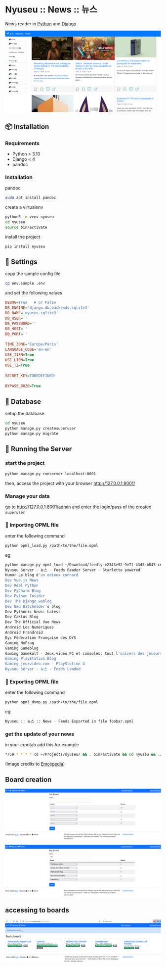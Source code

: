 # Nyuseu :: News :: 뉴스

News reader in [Python](https://www.python.org) and [Django](https://www.djangoproject.com/)


![Main page](https://github.com/foxmask/nyuseu/blob/master/nyuseu/doc/screenshot.png)

## :package: Installation

### Requirements

* Python > 3.10
* Django < 4
* pandoc

### Installation

pandoc

```bash
sudo apt install pandoc
```

create a virtualenv

```bash
python3 -m venv nyuseu
cd nyuseu
source bin/activate
```

install the project

```bash
pip install nyuseu
```


##  :wrench: Settings

copy the sample config file

```bash
cp env.sample .env
```

and set the following values

```ini
DEBUG=True   # or False
DB_ENGINE='django.db.backends.sqlite3'
DB_NAME='nyuseu.sqlite3'
DB_USER=''
DB_PASSWORD=''
DB_HOST=''
DB_PORT=''

TIME_ZONE='Europe/Paris'
LANGUAGE_CODE='en-en'
USE_I18N=True
USE_L10N=True
USE_TZ=True

SECRET_KEY=TOBEDEFINED!

BYPASS_BOZO=True
```

## :dvd: Database

setup the database

```bash
cd nyuseu
python manage.py createsuperuser
python manage.py migrate
```

## :mega: Running the Server
### start the project

```bash
python manage.py runserver localhost:8001
```

then, access the project with your browser http://127.0.0.1:8001/

### Manage your data

go to http://127.0.0.1:8001/admin and enter the login/pass of the created `superuser`

### :eyes: Importing OPML file

enter the following command

```bash
python opml_load.py /path/to/the/file.opml
```

eg

```bash
python manage.py opml_load ~/Download/feedly-e2343e92-9e71-4345-b045-cef7e1736cd2-2020-05-14.opml
Nyuseu Server - 뉴스 - Feeds Reader Server - Starlette powered
Humor Le blog d'un odieux connard
Dev Vue.js News
Dev Real Python
Dev PyCharm Blog
Dev Python Insider
Dev The Django weblog
Dev Ned Batchelder's blog
Dev Pythonic News: Latest
Dev Caktus Blog
Dev The Official Vue News
Android Les Numériques
Android Frandroid
Dys Fédération Française des DYS
Gaming NoFrag
Gaming Gameblog
Gaming Gamekult - Jeux vidéo PC et consoles: tout l'univers des joueurs
Gaming PlayStation.Blog
Gaming jeuxvideo.com - PlayStation 4
Nyuseu Server - 뉴스 - Feeds Loaded
```

### :eyes: Exporting OPML file

enter the following command

```bash
python opml_dump.py /path/to/the/file.opml
```

eg

```bash
Nyuseu :: 뉴스 :: News - Feeds Exported in file foobar.opml
```

### get the update of your news

in your crontab add this for example

```bash
*/59 * * * * cd ~/Projects/nyuseu/ && . bin/activate && cd nyuseu && ./manage.py nyuseu_update
```

(Image credits to [Emojipedia](https://emojipedia.org/))

## Board creation

![Board creation 1](https://github.com/foxmask/nyuseu/blob/master/nyuseu/doc/create_1.png)

![Board creation 1](https://github.com/foxmask/nyuseu/blob/master/nyuseu/doc/create_2.png)

## accessing to boards

![My boards](https://github.com/foxmask/nyuseu/blob/master/nyuseu/doc/my_boards.png)
